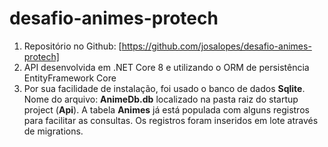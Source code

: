 # desafio-animes-protech

1. Repositório no Github: [https://github.com/josalopes/desafio-animes-protech]
2. API desenvolvida em .NET Core 8 e utilizando o ORM de persistência EntityFramework Core
3. Por sua facilidade de instalação, foi usado o banco de dados **Sqlite**. Nome do arquivo: **AnimeDb.db** localizado na pasta raiz do startup project (**Api**). A tabela **Animes** já está populada com alguns registros para facilitar as consultas. Os registros foram inseridos em lote através de migrations.
